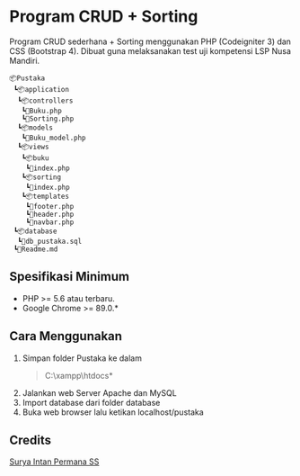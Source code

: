 # Program CRUD + Sorting

Program CRUD sederhana + Sorting menggunakan PHP (Codeigniter 3) dan CSS (Bootstrap 4). Dibuat guna melaksanakan test uji kompetensi LSP Nusa Mandiri.

```
📦Pustaka
 ┗📦application
  ┗📦controllers
   ┗📜Buku.php
   ┗📜Sorting.php
  ┗📦models
   ┗📜Buku_model.php
  ┗📦views
   ┗📦buku
    ┗📜index.php
   ┗📦sorting
    ┗📜index.php
   ┗📦templates
    ┗📜footer.php
    ┗📜header.php
    ┗📜navbar.php
 ┗📦database
  ┗📜db_pustaka.sql
 ┗📜Readme.md
```

## Spesifikasi Minimum

- PHP >= 5.6 atau terbaru.
- Google Chrome >= 89.0.\*

## Cara Menggunakan

1. Simpan folder Pustaka ke dalam
   > C:\xampp\htdocs\*
2. Jalankan web Server Apache dan MySQL
3. Import database dari folder database
4. Buka web browser lalu ketikan localhost/pustaka

## Credits

<a href="https://www.linkedin.com/in/surya-intan-permana-b60766214/">Surya Intan Permana SS</a>
